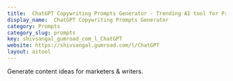 ```yaml
---
title:  ChatGPT Copywriting Prompts Generator - Trending AI tool for Prompts
display_name:  ChatGPT Copywriting Prompts Generator
category: Prompts
category_slug: prompts
key: shivsangal_gumroad_com_l_ChatGPT
website: https://shivsangal.gumroad.com/l/ChatGPT
layout: aitool
---
```


Generate content ideas for marketers & writers.
